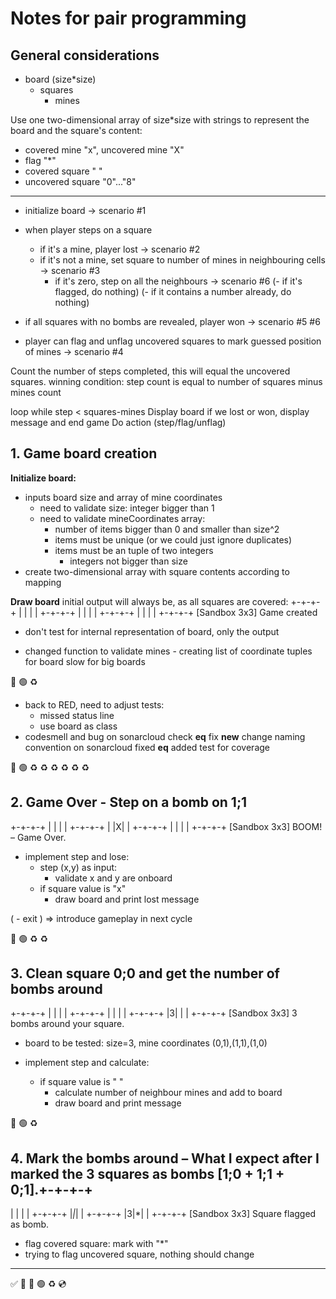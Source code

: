 # Notes for pair programming

## General considerations
- board (size*size)
  - squares
    - mines

Use one two-dimensional array of size*size with strings to represent the board and the square's content:
- covered mine "x", uncovered mine "X"
- flag "*"
- covered square " "
- uncovered square "0"..."8"

***
- initialize board -> scenario #1

- when player steps on a square
  - if it's a mine, player lost -> scenario #2
  - if it's not a mine, set square to number of mines in neighbouring cells -> scenario #3
    - if it's zero, step on all the neighbours -> scenario #6
  (- if it's flagged, do nothing)
  (- if it contains a number already, do nothing)
- if all squares with no bombs are revealed, player won -> scenario #5 #6

- player can flag and unflag uncovered squares to mark guessed position of mines -> scenario #4

Count the number of steps completed, this will equal the uncovered squares.
winning condition: step count is equal to number of squares minus mines count

loop while step < squares-mines
    Display board
    if we lost or won, display message and end game
    Do action (step/flag/unflag)


## 1. Game board creation

**Initialize board:**
- inputs board size and array of mine coordinates
  - need to validate size: integer bigger than 1
  - need to validate mineCoordinates array:
    - number of items bigger than 0 and smaller than size^2
    - items must be unique (or we could just ignore duplicates)
    - items must be an tuple of two integers
      - integers not bigger than size
- create two-dimensional array with square contents according to mapping

**Draw board**
initial output will always be, as all squares are covered:
+-+-+-+
| | | |
+-+-+-+
| | | |
+-+-+-+
| | | |
+-+-+-+
[Sandbox 3x3] Game created

- don't test for internal representation of board, only the output

- changed function to validate mines - creating list of coordinate tuples for board slow for big boards

🔴 🟢 ♻️

- back to RED, need to adjust tests:
  - missed status line
  - use board as class
- codesmell and bug on sonarcloud
check __eq__ 
fix __new__
change naming convention on sonarcloud
fixed __eq__ added test for coverage

🔴 🟢 ♻️ ♻️ ♻️ ♻️ ♻️ ♻️

## 2. Game Over - Step on a bomb on 1;1
+-+-+-+
| | | |
+-+-+-+
| |X| |
+-+-+-+
| | | |
+-+-+-+
[Sandbox 3x3] BOOM! – Game Over.

- implement step and lose:
  - step (x,y) as input: 
    - validate x and y are onboard
  - if square value is "x" 
    - draw board and print lost message

( - exit ) => introduce gameplay in next cycle


🔴 🟢 ♻️ ♻️


## 3. Clean square 0;0 and get the number of bombs around
+-+-+-+
| | | |
+-+-+-+
| | | |
+-+-+-+
|3| | |
+-+-+-+
[Sandbox 3x3] 3 bombs around your square.

- board to be tested: size=3, mine coordinates (0,1),(1,1),(1,0)

- implement step and calculate:
  - if square value is " "
    - calculate number of neighbour mines and add to board
    - draw board and print message

🔴 🟢 ♻️


## 4. Mark the bombs around – What I expect after I marked the 3 squares as bombs [1;0 + 1;1 + 0;1].+-+-+-+
| | | |
+-+-+-+
|*|*| |
+-+-+-+
|3|*| |
+-+-+-+
[Sandbox 3x3] Square flagged as bomb.

- flag covered square: mark with "*"
- trying to flag uncovered square, nothing should change


***
✅ 🍅 🔴 🟢 ♻️ 💿